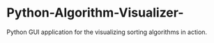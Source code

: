 # Python-Algorithm-Visualizer-
Python GUI application for the visualizing sorting algorithms in action.
